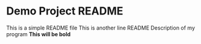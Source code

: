 # Demo Project README

This is a simple README file
This is another line README
Description of my program
<b>This will be bold</b>
